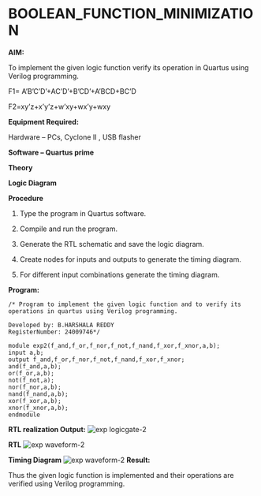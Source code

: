 # BOOLEAN_FUNCTION_MINIMIZATION

**AIM:**

To implement the given logic function verify its operation in Quartus using Verilog programming.

F1= A’B’C’D’+AC’D’+B’CD’+A’BCD+BC’D 

F2=xy’z+x’y’z+w’xy+wx’y+wxy

**Equipment Required:**

Hardware – PCs, Cyclone II , USB flasher

**Software – Quartus prime**

**Theory**

**Logic Diagram**

**Procedure**

1.	Type the program in Quartus software.

2.	Compile and run the program.

3.	Generate the RTL schematic and save the logic diagram.

4.	Create nodes for inputs and outputs to generate the timing diagram.

5.	For different input combinations generate the timing diagram.


**Program:**
```
/* Program to implement the given logic function and to verify its operations in quartus using Verilog programming. 

Developed by: B.HARSHALA REDDY
RegisterNumber: 24009746*/
```
```
module exp2(f_and,f_or,f_nor,f_not,f_nand,f_xor,f_xnor,a,b);
input a,b;
output f_and,f_or,f_nor,f_not,f_nand,f_xor,f_xnor;
and(f_and,a,b);
or(f_or,a,b);
not(f_not,a);
nor(f_nor,a,b);
nand(f_nand,a,b);
xor(f_xor,a,b);
xnor(f_xnor,a,b);
endmodule
```
**RTL realization Output:**
![exp logicgate-2](https://github.com/user-attachments/assets/27fcbb51-886e-43c8-9ceb-2525de4755db)

**RTL**
![exp waveform-2](https://github.com/user-attachments/assets/71b2a898-265d-4cc2-8b37-9c0c825c4d2b)

**Timing Diagram**
![exp waveform-2](https://github.com/user-attachments/assets/71b2a898-265d-4cc2-8b37-9c0c825c4d2b)
**Result:**

Thus the given logic function is implemented and their operations are verified using Verilog programming.

